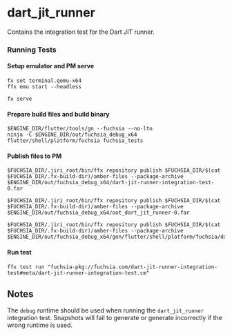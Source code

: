 # dart_jit_runner

Contains the integration test for the Dart JIT runner.

### Running Tests

<!-- TODO(erkln): Replace steps once test runner script is updated to run Dart runner tests -->

#### Setup emulator and PM serve

```
fx set terminal.qemu-x64
ffx emu start --headless

fx serve
```

#### Prepare build files and build binary

```
$ENGINE_DIR/flutter/tools/gn --fuchsia --no-lto
ninja -C $ENGINE_DIR/out/fuchsia_debug_x64 flutter/shell/platform/fuchsia fuchsia_tests
```

#### Publish files to PM

```
$FUCHSIA_DIR/.jiri_root/bin/ffx repository publish $FUCHSIA_DIR/$(cat $FUCHSIA_DIR/.fx-build-dir)/amber-files --package-archive $ENGINE_DIR/out/fuchsia_debug_x64/dart-jit-runner-integration-test-0.far

$FUCHSIA_DIR/.jiri_root/bin/ffx repository publish $FUCHSIA_DIR/$(cat $FUCHSIA_DIR/.fx-build-dir)/amber-files --package-archive $ENGINE_DIR/out/fuchsia_debug_x64/oot_dart_jit_runner-0.far

$FUCHSIA_DIR/.jiri_root/bin/ffx repository publish $FUCHSIA_DIR/$(cat $FUCHSIA_DIR/.fx-build-dir)/amber-files --package-archive $ENGINE_DIR/out/fuchsia_debug_x64/gen/flutter/shell/platform/fuchsia/dart_runner/tests/startup_integration_test/dart_echo_server/dart_jit_echo_server/dart_jit_echo_server.far
```

#### Run test

```
ffx test run "fuchsia-pkg://fuchsia.com/dart-jit-runner-integration-test#meta/dart-jit-runner-integration-test.cm"
```

## Notes

The `debug` runtime should be used when running the `dart_jit_runner`
integration test. Snapshots will fail to generate or generate incorrectly if the
wrong runtime is used.

